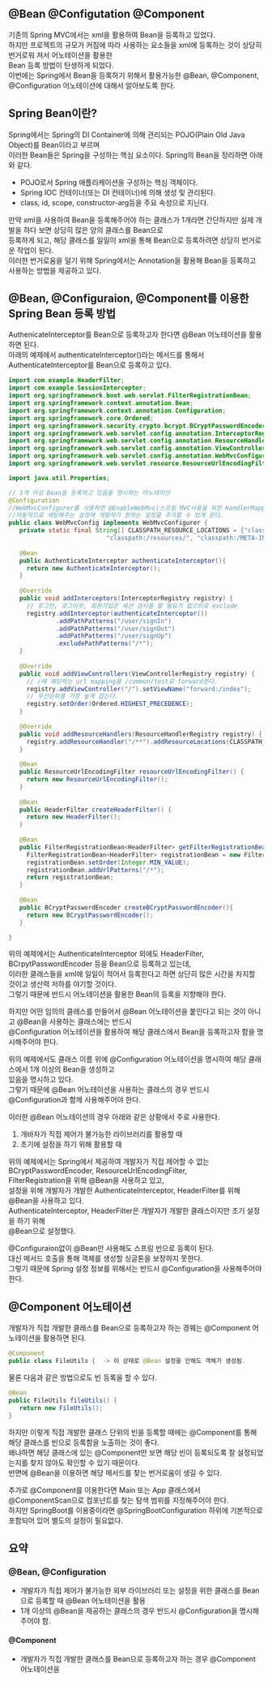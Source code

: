 
## @Bean @Configutation @Component
기존의 Spring MVC에서는 xml을 활용하여 Bean을 등록하고 있었다.  
하지만 프로젝트의 규모가 커짐에 따라 사용하는 요소들을 xml에 등록하는 것이 상당히 번거로워 져서 어노테이션을 활용한  
Bean 등록 방법이 탄생하게 되었다.  
이번에는 Spring에서 Bean을 등록하기 위해서 활용가능한 @Bean, @Component, @Configuration 어노테이션에 대해서 알아보도록 한다.  

## Spring Bean이란?
Spring에서는 Spring의 DI Container에 의해 관리되는 POJO(Plain Old Java Object)를 Bean이라고 부르며  
이러한 Bean들은 Spring을 구성하는 핵심 요소이다. Spring의 Bean을 정리하면 아래와 같다.  

 - POJO로서 Spring 애플리케이션을 구성하는 핵심 객체이다.
 - Spring IOC 컨테이너(또는 DI 컨테이너)에 의해 생성 및 관리된다.
 - class, id, scope, constructor-arg등을 주요 속성으로 지닌다.
 
만약 xml을 사용하여 Bean을 등록해주어야 하는 클래스가 1개라면 간단하지만 실제 개발을 하다 보면 상당히 많은 양의 클래스를 Bean으로  
등록하게 되고, 해당 클래스를 일일이 xml을 통해 Bean으로 등록하려면 상당히 번거로운 작업이 된다.  
이러한 번거로움을 덜기 위해 Spring에서는 Annotation을 활용해 Bean을 등록하고 사용하는 방법을 제공하고 있다.  

## @Bean, @Configuraion, @Component를 이용한 Spring Bean 등록 방법
AuthenicateInterceptor를 Bean으로 등록하고자 한다면 @Bean 어노테이션을 활용하면 된다.  
아래의 예제에서 authenticateInterceptor()라는 메서드를 통해서 AuthenticateInterceptor를 Bean으로 등록하고 있다.  

```java
import com.example.HeaderFilter; 
import com.example.SessionInterceptor; 
import org.springframework.boot.web.servlet.FilterRegistrationBean; 
import org.springframework.context.annotation.Bean; 
import org.springframework.context.annotation.Configuration; 
import org.springframework.core.Ordered; 
import org.springframework.security.crypto.bcrypt.BCryptPasswordEncoder; 
import org.springframework.web.servlet.config.annotation.InterceptorRegistry; 
import org.springframework.web.servlet.config.annotation.ResourceHandlerRegistry; 
import org.springframework.web.servlet.config.annotation.ViewControllerRegistry; 
import org.springframework.web.servlet.config.annotation.WebMvcConfigurer; 
import org.springframework.web.servlet.resource.ResourceUrlEncodingFilter; 

import java.util.Properties; 

// 1개 이상 Bean을 등록하고 있음을 명시하는 어노테이션 
@Configuration 
//WebMvcConfigurer를 사용하면 @EnableWebMvc(스프링 MVC사용을 위한 HandlerMapping, HandlerAdapter 설정)가 
//자동적으로 세팅해주는 설정에 개발자가 원하는 설정을 추가할 수 있게 된다.
public class WebMvcConfig implements WebMvcConfigurer { 
   private static final String[] CLASSPATH_RESOURCE_LOCATIONS = {"classpath:/static/", "classpath:/public/", "classpath:/",
                           "classpath:/resources/", "classpath:/META-INF/resources/", "classpath:/META-INF/resources/webjars/"}; 
   
   @Bean 
   public AuthenticateInterceptor authenticateInterceptor(){ 
     return new AuthenticateInterceptor(); 
   } 
   
   @Override 
   public void addInterceptors(InterceptorRegistry registry) {
     // 로그인, 로그아웃, 회원가입은 세션 검사를 할 필요가 없으므로 exclude
     registry.addInterceptor(authenticateInterceptor()) 
             .addPathPatterns("/user/signIn") 
             .addPathPatterns("/user/signOut")
             .addPathPatterns("/user/signUp") 
             .excludePathPatterns("/*"); 
   } 
   
   @Override 
   public void addViewControllers(ViewControllerRegistry registry) { 
     // /에 해당하는 url mapping을 /common/test로 forward한다. 
     registry.addViewController("/").setViewName("forward:/index"); 
     // 우선순위를 가장 높게 잡는다. 
     registry.setOrder(Ordered.HIGHEST_PRECEDENCE); 
   } 
   
   @Override
   public void addResourceHandlers(ResourceHandlerRegistry registry) { 
     registry.addResourceHandler("/**").addResourceLocations(CLASSPATH_RESOURCE_LOCATIONS); 
   } 
   
   @Bean 
   public ResourceUrlEncodingFilter resourceUrlEncodingFilter() { 
     return new ResourceUrlEncodingFilter(); 
   } 
   
   @Bean
   public HeaderFilter createHeaderFilter() { 
     return new HeaderFilter(); 
   } 
   
   @Bean 
   public FilterRegistrationBean<HeaderFilter> getFilterRegistrationBean() { 
     FilterRegistrationBean<HeaderFilter> registrationBean = new FilterRegistrationBean<>(createHeaderFilter()); 
     registrationBean.setOrder(Integer.MIN_VALUE);
     registrationBean.addUrlPatterns("/*");
     return registrationBean; 
   } 
   
   @Bean 
   public BCryptPasswordEncoder createBCryptPasswordEncoder(){ 
     return new BCryptPasswordEncoder(); 
   } 

}
```

위의 예제에서는 AuthenticateInterceptor 외에도 HeaderFilter, BCrpytPasswordEncoder 등을 Bean으로 등록하고 있는데,  
이러한 클래스들을 xml에 일일이 적어서 등록한다고 하면 상단히 많은 시간을 차지할 것이고 생산력 저하를 야기할 것이다.  
그렇기 때문에 반드시 어노테이션을 활용한 Bean의 등록을 지향해야 한다.  
  
하지만 어떤 임의의 클래스를 만들어서 @Bean 어노테이션을 붙인다고 되는 것이 아니고 @Bean을 사용하는 클래스에는 반드시  
@Configuration 어노테이션을 활용하여 해당 클래스에서 Bean을 등록하고자 함을 명시해주어야 한다.  
  
위의 예제에서도 클래스 이름 위에 @Configuration 어노테이션을 명시하여 해당 클래스에서 1개 이상의 Bean을 생성하고   
있음을 명시하고 있다.   
그렇기 때문에 @Bean 어노테이션을 사용하는 클래스의 경우 반드시 @Configuration과 함께 사용해주어야 한다.  
  
이러한 @Bean 어노테이션의 경우 아래와 같은 상황에서 주로 사용한다.  
 1. 개바자가 직접 제어가 불가능한 라이브러리를 활용할 때
 2. 초기에 설정을 하기 위해 활용할 때
 
 위의 예제에서는 Spring에서 제공하여 개발자가 직접 제어할 수 없는 BCryptPasswordEncoder, ResourceUrlEncodingFilter,  
 FilterRegistration을 위해 @Bean을 사용하고 있고,   
 설정을 위해 개발자가 개발한 AuthenticateInterceptor, HeaderFilter를 위해 @Bean을 사용하고 있다.  
 AuthenticateInterceptor, HeaderFilter은 개발자가 개발한 클래스이지만 초기 설정을 하기 위해  
 @Bean으로 설정했다.
   
 @Configuraion없이 @Bean만 사용해도 스프링 빈으로 등록이 된다.  
 대신 메서드 호출을 통해 객체를 생성할 싱글톤을 보장하지 못한다.  
 그렇기 때문에 Spring 설정 정보를 위해서는 반드시 @Configuration을 사용해주어야 한다.  
   
 ## @Component 어노테이션
 개발자가 직접 개발한 클래스를 Bean으로 등록하고자 하는 경웨는 @Component 어노테이션을 활용하면 된다.  
 
 ```java
 @Component
 public class FileUtils {  -> 이 상태로 @Bean 설정을 안해도 객체가 생성됨.
 ``` 
   
 물론 다음과 같은 방법으로도 빈 등록을 할 수 있다.  
   
 ```java
 @Bean
 public FileUtils fileUtils() {
    return new FileUtils();
 }
 ```
   
 하지만 이렇게 직접 개발한 클래스 단위의 빈을 등록할 때에는 @Component를 통해 해당 클래스를 빈으로 등록함을 노출하는 것이 좋다.  
 왜냐하면 해당 클래스에 있는 @Component만 보면 해당 빈이 등록되도록 잘 설정되었는지를 찾지 않아도 확인할 수 있기 때문이다.  
 반면에 @Bean을 이용하면 해당 메서드를 찾는 번거로움이 생길 수 있다.  
   
 추가로 @Component를 이용한다면 Main 또는 App 클래스에서 @ComponentScan으로 컴포넌트를 찾는 탐색 범위를 지정해주어야 한다.  
 하지만 SpringBoot를 이용중이라면 @SpringBootConfiguration 하위에 기본적으로 포함되어 있어 별도의 설정이 필요없다.  
   
## 요약
  ### @Bean, @Configuration
  - 개발자가 직접 제어가 불가능한 외부 라이브러리 또는 설정을 위한 클래스를 Bean으로 등록할 때 @Bean 어노테이션을 활용
  - 1개 이상의 @Bean을 제공하는 클래스의 경우 반드시 @Configuration을 명시해 주어야 함.
  
  #### @Component
  - 개발자가 직접 개발한 클래스를 Bean으로 등록하고자 하는 경우 @Component 어노테이션을 



 
